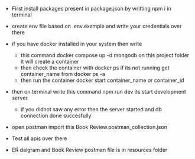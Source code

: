 * First install packages present in package.json by writting npm i in terminal
* create env file based on .env.example and write your credentials over there
* if you have docker installed in your system then write 
  - this command docker compose up -d mongodb on this project folder it will create a container
  - then check the container with docker ps if its not running get container_name from docker ps -a
  - then run the container docker start container_name or container_id
* then on terminal write this command npm run dev its start development server.
  - if you didnot saw any error then the server started and db connection done succesfully 

* open postman import this Book Review.postman_collection.json 
 - Test all apis over there

* ER daigram and Book Review postman file is in resources folder